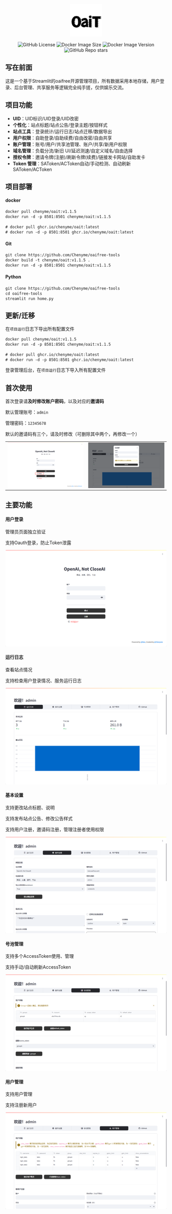 <div align="center">
  
<img src="https://github.com/Chenyme/oaifree-tools/blob/main/LOGO.png" alt="Logo" width="100">

![GitHub License](https://img.shields.io/github/license/chenyme/oaifree-tools)
![Docker Image Size](https://img.shields.io/docker/image-size/chenyme/oait)
![Docker Image Version](https://img.shields.io/docker/v/chenyme/oait)
![GitHub Repo stars](https://img.shields.io/github/stars/chenyme/oaifree-tools)


</div>

## 写在前面
这是一个基于Streamlit的oaifree开源管理项目，所有数据采用本地存储，用户登录、后台管理、共享服务等逻辑完全纯手搓，仅供娱乐交流。

## 项目功能
  - **UID**：UID标识/UID登录/UID改密
  - **个性化**：站点标题/站点公告/登录主题/按钮样式
  - **站点工具**：登录统计/运行日志/站点迁移/数据导出
  - **用户权限**：自助登录/自助续费/自由改密/自由共享
  - **账户管理**：账号/用户/共享池管理、账户/共享/新用户权限
  - **域名管理**：负载分流/新旧 UI/延迟测速/自定义域名/自由选择
  - **授权令牌**：邀请令牌(注册)/刷新令牌(续费)/链接发卡网站/自助发卡
  - **Token 管理**：SAToken/ACToken自动/手动检测、自动刷新SAToken/ACToken

## 项目部署
#### docker
```shell
docker pull chenyme/oait:v1.1.5
docker run -d -p 8501:8501 chenyme/oait:v1.1.5

# docker pull ghcr.io/chenyme/oait:latest
# docker run -d -p 8501:8501 ghcr.io/chenyme/oait:latest
```

#### Git
```shell
git clone https://github.com/Chenyme/oaifree-tools
docker build -t chenyme/oait:v1.1.5 .
docker run -d -p 8501:8501 chenyme/oait:v1.1.5
```

#### Python
```shell
git clone https://github.com/Chenyme/oaifree-tools
cd oaifree-tools
streamlit run home.py
```

## 更新/迁移
在`项目运行`日志下导出所有配置文件

```shell
docker pull chenyme/oait:v1.1.5
docker run -d -p 8501:8501 chenyme/oait:v1.1.5

# docker pull ghcr.io/chenyme/oait:latest
# docker run -d -p 8501:8501 ghcr.io/chenyme/oait:latest
```

登录管理后台，在`项目运行`日志下导入所有配置文件

## 首次使用

首次登录请**及时修改账户密码**，以及对应的**邀请码**

默认管理账号：`admin`

管理密码：`12345678`

默认的邀请码有三个，请及时修改（可删除其中两个，再修改一个）

<table>
  <tr>
    <td><img src="https://github.com/Chenyme/oaifree-tools/blob/main/public/login-admin.png" /></td>
    <td><img src="https://github.com/Chenyme/oaifree-tools/blob/main/public/admin-keychange.png" /></td>
  </tr>
</table>


## 主要功能

#### 用户登录

管理员页面独立验证

支持Oauth登录，防止Token泄露

<img src="https://github.com/Chenyme/oaifree-tools/blob/main/public/login.png" />

#### 运行日志

查看站点情况

支持检查用户登录情况、服务运行日志

<img src="https://github.com/Chenyme/oaifree-tools/blob/main/public/admin-preview.png" />

#### 基本设置

支持更改站点标题、说明

支持发布站点公告、修改公告样式

支持用户注册，邀请码注册，管理注册者使用权限

<img src="https://github.com/Chenyme/oaifree-tools/blob/main/public/admin-basicsetting.png" />

#### 号池管理

支持多个AccessToken使用、管理

支持手动/自动刷新AccessToken

<img src="https://github.com/Chenyme/oaifree-tools/blob/main/public/admin-accountpool.png" />

#### 用户管理

支持用户管理

支持注册新用户

<img src="https://github.com/Chenyme/oaifree-tools/blob/main/public/admin-usermanage.png" />





